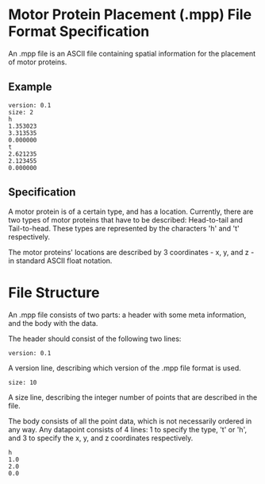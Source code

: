 Motor Protein Placement (.mpp) File Format Specification
========================================================

An .mpp file is an ASCII file containing spatial information for the placement
of motor proteins.


Example
-------

    version: 0.1
    size: 2
    h
    1.353023
    3.313535
    0.000000
    t
    2.621235
    2.123455
    0.000000

    
Specification
-------------
    
A motor protein is of a certain type, and has a location.
Currently, there are two types of motor proteins that have to be described:
Head-to-tail and Tail-to-head.
These types are represented by the characters 'h' and 't' respectively.

The motor proteins' locations are described by 3 coordinates - x, y, and z -
in standard ASCII float notation.


# File Structure

An .mpp file consists of two parts: a header with some meta information, and
the body with the data.

The header should consist of the following two lines:

    version: 0.1

A version line, describing which version of the .mpp file format is used.

    size: 10

A size line, describing the integer number of points that are described in the file.

The body consists of all the point data, which is not necessarily ordered in any
way.
Any datapoint consists of 4 lines: 1 to specify the type, 't' or 'h', and 3 to specify the x, y,
and z coordinates respectively.

    h
    1.0
    2.0
    0.0
